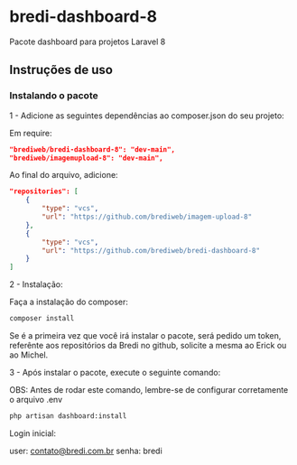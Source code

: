 # bredi-dashboard-8
Pacote dashboard para projetos Laravel 8

## Instruções de uso
### Instalando o pacote
1 - Adicione as seguintes dependências ao composer.json do seu projeto:

Em require:
```json
"brediweb/bredi-dashboard-8": "dev-main",
"brediweb/imagemupload-8": "dev-main",
```

Ao final do arquivo, adicione:
```json
"repositories": [
    {
        "type": "vcs",
        "url": "https://github.com/brediweb/imagem-upload-8"
    },
    {
        "type": "vcs",
        "url": "https://github.com/brediweb/bredi-dashboard-8"
    }
]
```

2 - Instalação:

Faça a instalação do composer:
```bash
composer install
```
Se é a primeira vez que você irá instalar o pacote, será pedido um token, referênte aos repositórios da Bredi no github, solicite a mesma ao Erick ou ao Michel.

3 - Após instalar o pacote, execute o seguinte comando:

OBS: Antes de rodar este comando, lembre-se de configurar corretamente o arquivo .env
```bash
php artisan dashboard:install
```
Login inicial:

user: contato@bredi.com.br
senha: bredi
